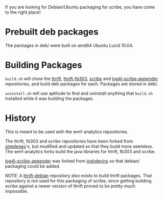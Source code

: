 If you are looking for Debian/Ubuntu packaging for scribe, you have come to
the right place!

# Prebuilt deb packages
The packages in deb/ were built on amd64 Ubuntu Lucid 10.04.

# Building Packages
```build.sh``` will clone the [thrift](https://github.com/wikimedia-incubator/thrift),
[thrift-fb303](https://github.com/wikimedia-incubator/thrift-fb303),
[scribe](https://github.com/wikimedia-incubator/scribe) and 
[log4j-scribe-appender](https://github.com/wikimedia-incubator/log4j-scribe-appender/) repositories,
and build deb packages for each.  Packages are stored in deb/.

```uninstall.sh``` will use aptitude to find and uninstall anything that
```build.sh``` installed while it was building the packages.  


# History
This is meant to be used with the wmf-analytics repositories.

The thrift, fb303 and scribe repositories have been forked from 
[simplegeo](https://github.com/simplegeo)'s, but modified and updated so that
they build more seemless.  The wmf-analytics forks build the java libraries for
thrift, fb303 and scribe.  

[log4j-scribe-appender](https://github.com/wikimedia-incubator/log4j-scribe-appender/)
was forked from [joshdevins](https://github.com/joshdevins/log4j-scribe-appender)
so that debian/ packaging could be added.

*NOTE*: A [thrift-debian](https://github.com/wikimedia-incubator/thrift-debian)
repository also exists to build thrift packages. That repository is not used
for this packaging of scribe, since getting building scribe against a newer
version of thrift proved to be pretty much impossible.
